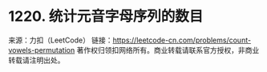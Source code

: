 # 1220. 统计元音字母序列的数目

来源：力扣（LeetCode）
链接：https://leetcode-cn.com/problems/count-vowels-permutation
著作权归领扣网络所有。商业转载请联系官方授权，非商业转载请注明出处。
